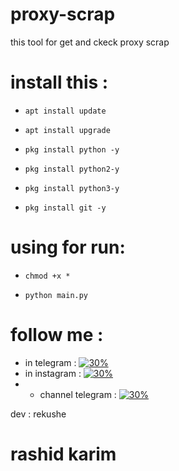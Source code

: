 # proxy-scrap
this tool for get and ckeck proxy scrap 

# install this : 

- `apt install update`

- `apt install upgrade`

- `pkg install python -y`

- `pkg install python2-y`

- `pkg install python3-y`

- `pkg install git -y `

# using for run: 
- `chmod +x * `

- `python main.py`
 
# follow me : 
* in telegram : [![30%](https://img.shields.io/badge/account%20-%20telegram-blue)](https://t.me/iiwiw)
* in instagram : [![30%](https://img.shields.io/badge/account%20-%20instagram-red)](https://instagram.com/rhp.2)
* * channel telegram : [![30%](https://img.shields.io/badge/account%20-%20telegram-blue)](https://t.me/Professional_school)

dev : rekushe 
# rashid karim 
